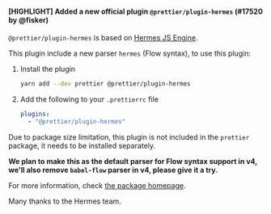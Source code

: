 #### [HIGHLIGHT] Added a new official plugin `@prettier/plugin-hermes` (#17520 by @fisker)

`@prettier/plugin-hermes` is based on [Hermes JS Engine](https://github.com/facebook/hermes/blob/main/README.md).

This plugin include a new parser `hermes` (Flow syntax), to use this plugin:

1. Install the plugin

   ```sh
   yarn add --dev prettier @prettier/plugin-hermes
   ```

2. Add the following to your `.prettierrc` file

   ```yaml
   plugins:
     - "@prettier/plugin-hermes"
   ```

Due to package size limitation, this plugin is not included in the `prettier` package, it needs to be installed separately.

**We plan to make this as the default parser for Flow syntax support in v4, we'll also remove `babel-flow` parser in v4, please give it a try.**

For more information, check [the package homepage](https://github.com/prettier/prettier/tree/main/packages/plugin-hermes).

Many thanks to the Hermes team.
